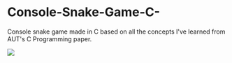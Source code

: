 # Console-Snake-Game-C-
Console snake game made in C based on all the concepts I've learned from AUT's C Programming paper.

![](https://github.com/justvinny/Console-Snake-Game-C-/blob/master/Screenshot%20Sample/Sample.gif)
